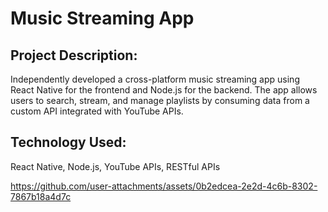 # Music Streaming App

## Project Description:
Independently developed a cross-platform music streaming app using React Native for the frontend and Node.js for the backend. The app allows users to search, stream, and manage playlists by consuming data from a custom API integrated with YouTube APIs.

## Technology Used:
React Native, Node.js, YouTube APIs, RESTful APIs



https://github.com/user-attachments/assets/0b2edcea-2e2d-4c6b-8302-7867b18a4d7c

